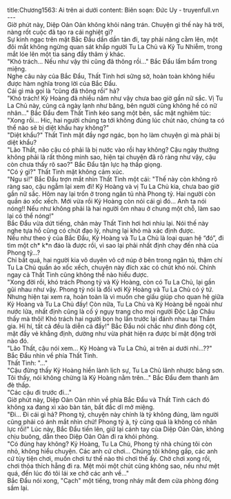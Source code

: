 title:Chương1563: Ai trên ai dưới
content:
Biên soạn: Đức Uy - truyenfull.vn<br>---<br>Giờ phút này, Diệp Oản Oản không khỏi nâng trán. Chuyện gì thế này hả trời, nàng rốt cuộc đã tạo ra cái nghiệt gì?<br>Sự kinh ngạc trên mặt Bắc Đẩu dần dần tản đi, tay phải nâng cằm lên, một đôi mắt không ngừng quan sát khắp người Tu La Chủ và Kỷ Tu Nhiễm, trong mắt lóe lên một tia sáng đầy thâm ý khác.<br>"Khó trách... Nếu như vậy thì cũng đã thông rồi..." Bắc Đẩu lẩm bẩm trong miệng.<br>Nghe câu này của Bắc Đẩu, Thất Tinh hơi sững sờ, hoàn toàn không hiểu được hàm nghĩa trong lời của Bắc Đẩu.<br>Cái gì mà gọi là “cũng đã thông rồi” hả?<br>"Khó trách! Kỷ Hoàng đã nhiều năm như vậy chưa bao giờ gần nữ sắc. Vị Tu La Chủ này, cũng cả ngày lạnh như băng, bên người cũng không hề có nữ nhân..." Bắc Đẩu đem Thất Tinh kéo sang một bên, sắc mặt nghiêm túc: "Xong rồi... Hic, hai người chúng ta tới không đúng lúc chút nào, chúng ta có thể nào sẽ bị diệt khẩu hay không?"<br>"Diệt khẩu?" Thất Tinh mặt đầy ngơ ngác, bọn họ làm chuyện gì mà phải bị diệt khẩu?<br>"Lão Thất, não cậu có phải là bị nước vào rồi hay không? Cậu ngày thường không phải là rất thông minh sao, hiện tại chuyện đã rõ ràng như vậy, cậu còn chưa thấy rõ sao?" Bắc Đẩu tận lực hạ thấp giọng.<br>"Có ý gì?" Thất Tinh mặt không cảm xúc.<br>"Ngu si!" Bắc Đẩu trợn mắt nhìn Thất Tinh một cái: "Thế này còn không rõ ràng sao, cậu ngẫm lại xem đi! Kỷ Hoàng và vị Tu La Chủ kia, chưa bao giờ gần nữ sắc. Hôm nay lại trốn ở trong ngăn tủ nhà Phong tỷ. Hai người còn quần áo xốc xếch. Mới vừa rồi Kỷ Hoàng còn nói cái gì đó... Anh ta nói nóng!! Nếu như không phải là hai người ôm nhau ở chung một chỗ, làm sao lại có thể nóng!"<br>Bắc Đẩu vừa dứt tiếng, chân mày Thất Tinh hơi hơi nhíu lại. Nói thế này nghe tựa hồ cũng có chút đạo lý, nhưng lại khó mà xác định được.<br>Nếu như theo ý của Bắc Đẩu, Kỷ Hoàng và Tu La Chủ là loại quan hệ “đó”, đi tìm một ch* k*n đáo là được rồi, vì sao lại phải nhất định chạy đến nhà của Phong tỷ…?<br>Chỉ bất quá, hai người kia vô duyên vô cớ núp ở bên trong ngăn tủ, thậm chí Tu La Chủ quần áo xốc xếch, chuyện này đích xác có chút khó nói. Chính ngay cả Thất Tinh cũng không thể nào hiểu được.<br>"Xong đời rồi, khó trách Phong tỷ và Kỷ Hoàng, còn có Tu La Chủ, lại gần gũi nhau như vậy. Phong tỷ nói là đối với Kỷ Hoàng và Tu La Chủ có ý tứ. Nhưng hiện tại xem ra, hoàn toàn là vì muốn che giấu giúp cho quan hệ giữa Kỷ Hoàng và Tu La Chủ đấy! Còn nữa, Tu La Chủ và Kỷ Hoàng bề ngoài như nước lửa, nhất định cũng là cố ý ngụy trang cho mọi người Độc Lập Châu thấy mà thôi! Khó trách hai người bọn họ lần trước lại đánh nhau tại Thẩm gia. Hí hí, tất cả đều là diễn cả đấy!" Bắc Đẩu nói chắc như đinh đóng cột, mặt đầy vẻ khẳng định, dường như vừa phát hiện ra được bí mật động trời nào đó.<br>"Lão Thất, cậu nói xem... Kỷ Hoàng và Tu La Chủ, ai trên ai dưới nhỉ...??" Bắc Đẩu nhìn về phía Thất Tinh.<br>Thất Tinh: "..."<br>"Cậu đừng thấy Kỷ Hoàng hiền lành lịch sự, Tu La Chủ lãnh nhược băng sơn. Tôi thấy, nói không chừng là Kỷ Hoàng nằm trên..." Bắc Đẩu đem thanh âm đè thấp.<br>"Các cậu đi trước đi..."<br>Giờ phút này, Diệp Oản Oản nhìn về phía Bắc Đẩu và Thất Tinh cách đó không xa đang xì xào bàn tán, bất đắc dĩ mở miệng.<br>"Đi... Đi cái gì hả? Phong tỷ, chuyện này chính là tỷ không đúng, làm người cũng phải có ánh mắt nhìn chứ! Phong tỷ à, tỷ cũng quá là không có nhãn lực rồi!" Lúc này, Bắc Đẩu tiến lên, giữ lại cánh tay của Diệp Oản Oản, không chịu buông, dẫn theo Diệp Oản Oản đi ra khỏi phòng.<br>"Có đúng hay không? Kỷ Hoàng, Tu La Chủ, Phong tỷ nhà chúng tôi còn nhỏ, không hiểu chuyện. Các anh cứ chơi... Chúng tôi không gấp, các anh cứ tùy tiện chơi, muốn chơi tư thế nào thì chơi thế ấy. Chờ chơi xong rồi, chơi thỏa thích hẵng đi ra. Mệt mỏi một chút cũng không sao, nếu như mệt quá, đến lúc đó tôi lái xe chở các anh về..."<br>Bắc Đẩu nói xong, "Cạch" một tiếng, trong nháy mắt đem cửa phòng đóng sầm lại.
